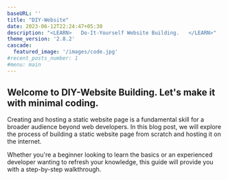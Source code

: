 ```yaml
---
baseURL: ''
title: "DIY-Website"
date: 2023-06-12T22:24:47+05:30
description: "<LEARN>   Do-It-Yourself Website Building.   </LEARN>"
theme_version: '2.8.2'
cascade:
  featured_image: '/images/code.jpg'
#recent_posts_number: 1
#menu: main
---
```


Welcome to DIY-Website Building. Let's make it with minimal coding.
---

Creating and hosting a static website page is a fundamental skill for a broader audience beyond web developers.
In this blog post, we will explore the process of building a static website page from scratch and hosting it on the internet.


Whether you're a beginner looking to learn the basics or an experienced developer wanting to refresh your knowledge, this guide will provide you with a step-by-step walkthrough.

